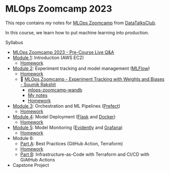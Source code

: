# MLOps Zoomcamp 2023

This repo contains my notes for [MLOps Zoomcamp](https://github.com/DataTalksClub/mlops-zoomcamp)
from [DataTalksClub](https://datatalks.club/).

In this course, we learn how to put machine learning into production.

Syllabus

* [MLOps Zoomcamp 2023 - Pre-Course Live Q&A](https://www.youtube.com/watch?v=o34Q_61iA4Y)
* [Module 1](module1.md): Introduction (AWS EC2)
    * [Homework](notebooks/homework-1.ipynb)
* [Module 2](module2.md): Experiment tracking and model management ([MLFlow](https://mlflow.org/))
    * [Homework](notebooks/homework-2/)
    * :movie_camera: [MLOps Zoomcamp - Experiment Tracking with Weights and Biases - Soumik Rakshit](https://www.youtube.com/watch?v=yNyqFMwEyL4)
        * [mlops-zoomcamp-wandb](https://github.com/soumik12345/mlops-zoomcamp-wandb)
        * [My notes](wandb.md)
        * [Homework](notebooks/homework-wandb/)
* [Module 3](module3.md): Orchestration and ML Pipelines ([Prefect](https://www.prefect.io/))
    * [Homework](notebooks/homework-3/homework.md)
* [Module 4](module4.md): Model Deployment ([Flask](https://flask.palletsprojects.com/) and [Docker](https://www.docker.com/))
    * [Homework](notebooks/homework-4/homework.md)
* [Module 5](module5.md): Model Monitoring ([Evidently](https://www.evidentlyai.com/) and [Grafana](https://grafana.com/))
    * [Homework](notebooks/homework-5/)
* Module 6: 
    * [Part A](module6a.md): Best Practices (GitHub Action, Terraform)
    * [Homework](notebooks/homework-6/homework.md)
    * [Part B](module6b.md): Infrastructure-as-Code with Terraform and CI/CD with GiAtHub Actions
* Capstone Project

